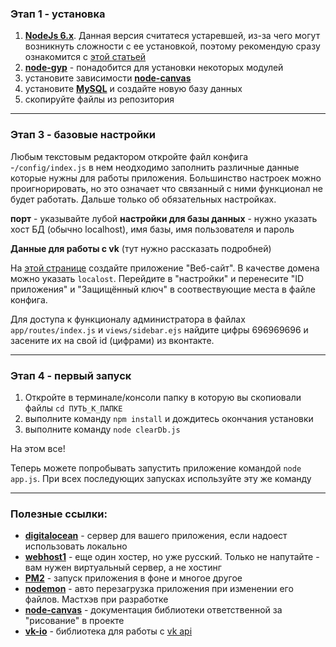 ### Этап 1 - установка

1) [**NodeJs 6.x**](https://nodejs.org/en/). Данная версия считатеся устаревшей, из-за чего могут возникнуть сложности с ее установкой, поэтому рекомендую сразу ознакомится с [этой статьей](https://www.digitalocean.com/community/tutorials/node-js-ubuntu-16-04-ru#%D1%83%D1%81%D1%82%D0%B0%D0%BD%D0%BE%D0%B2%D0%BA%D0%B0-%D0%BF%D1%80%D0%B8-%D0%BF%D0%BE%D0%BC%D0%BE%D1%89%D0%B8-nvm)
2) [**node-gyp**](https://github.com/nodejs/node-gyp#installation) - понадобится для установки некоторых модулей
3) установите зависимости [**node-canvas**](https://github.com/Automattic/node-canvas#compiling)
4) установите [**MySQL**](https://dev.mysql.com/doc/mysql-installation-excerpt/5.7/en/) и создайте новую базу данных
5) скопируйте файлы из репозитория

----------------

### Этап 3 - базовые настройки
Любым текстовым редактором откройте файл конфига -`/config/index.js` в нем неодходимо заполнить различные данные которые нужны для работы приложения. Большинство настроек можно проигнорировать, но это означает что связанный с ними функционал не будет работать. Дальше только об обязательных настройках.

**порт** - указывайте лубой
**настройки для базы данных** - нужно указать хост БД (обычно localhost), имя базы, имя пользователя и пароль

**Данные для работы с vk** (тут нужно рассказать подробней)

На [этой странице](https://vk.com/editapp?act=create) создайте приложение "Веб-сайт". В качестве домена можно указать `localost`. Перейдите в "настройки" и перенесите "ID приложения" и "Защищённый ключ" в соотвествующие места в файле конфига.

Для доступа к функционалу администратора в файлах `app/routes/index.js` и `views/sidebar.ejs` найдите цифры 696969696 и засените их на свой id (цифрами) из вконтакте.

----------------

### Этап 4 - первый запуск
1) Откройте в терминале/консоли папку в которую вы скопиовали файлы `cd ПУТЬ_К_ПАПКЕ`
2) выполните команду `npm install` и дождитесь окончания установки
3) выполните команду `node clearDb.js`

На этом все!

Теперь можете попробывать запустить приложение командой `node app.js`. При всех последующих запусках используйте эту же команду

-------------------

### Полезные ссылки:
- [**digitalocean**](https://m.do.co/c/40da495fe57c) - сервер для вашего приложения, если надоест использовать локально
- [**webhost1**](https://webhost1.ru/?r=12684) - еще один хостер, но уже русский. Только не напутайте - вам нужен виртуальный сервер, а не хостинг
- [**PM2**](https://github.com/Unitech/pm2) - запуск приложения в фоне и многое другое
- [**nodemon**](https://www.npmjs.com/package/nodemon) - авто перезагрузка приложения при изменении его файлов. Мастхэв при разработке
- [**node-canvas**](https://www.npmjs.com/package/canvas) - документация библиотеки ответственной за "рисование" в проекте
- [**vk-io**](https://www.npmjs.com/package/vk-io) - библиотека для работы с [vk api](https://vk.com/dev/methods)

